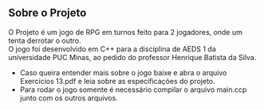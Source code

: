 
<!-- ABOUT THE PROJECT -->
## Sobre o Projeto

O Projeto é um jogo de RPG em turnos feito para 2 jogadores, onde um tenta derrotar o outro.  
O jogo foi desenvolvido em C++ para a disciplina de AEDS 1 da universidade PUC Minas, ao pedido do professor Henrique Batista da Silva.

* Caso queira entender mais sobre o jogo baixe e abra o arquivo Exercícios 13.pdf e leia sobre as especificações do projeto.
* Para rodar o jogo somente é necessário compilar o arquivo main.ccp junto com os outros arquivos.
